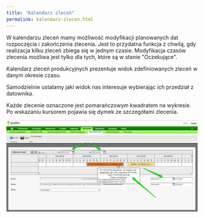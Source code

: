 ```yaml
---
title: "Kalendarz zleceń"
permalink: kalendarz-zlecen.html 
---
```


W kalendarzu zleceń mamy możliwość modyfikacji planowanych dat rozpoczęcia i zakończenia zlecenia. Jest to przydatna funkcja z chwilą, gdy realizacja kilku zleceń zbiega się w jednym czasie. Modyfikacja czasów zlecenia możliwa jest tylko dla tych, które są w stanie "Oczekujące".

  

Kalendarz zleceń produkcyjnych prezentuje widok zdefiniowanych zleceń w danym okresie czasu.&nbsp;

Samodzielnie ustalamy jaki widok nas interesuje wybierając ich przedział z datownika.

Każde zlecenie oznaczone jest pomarańczowym kwadratem na wykresie. Po wskazaniu kursorem pojawia się dymek ze szczegółami zlecenia.&nbsp;  
  

[![](/images/kalendarz%20zlece%C5%84-%20strza%C5%82ki.png)**<u><br>
</u>**](/images/kalendarz%20zlece%C5%84-%20strza%C5%82ki.png)

  

